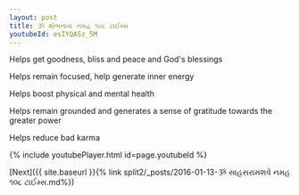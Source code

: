 ```yaml
---
layout: post
title: ૐ ક્ષોભનાય નમહ ૧૦૮ ટાઈમ્સ
youtubeId: esIYQA5z_5M
---
```

 
 
Helps get goodness, bliss and peace and God's blessings
 
Helps remain focused, help generate inner energy 
 
Helps boost physical and mental health 
 
Helps remain grounded and generates a sense of gratitude towards the greater power 
 
Helps reduce bad karma
 
 
 
 


{% include youtubePlayer.html id=page.youtubeId %}
 
[Next]({{ site.baseurl }}{% link  split2/_posts/2016-01-13-ૐ સાહસરામશવે નમહ ૧૦૮ ટાઈમ્સ.md%})
 
